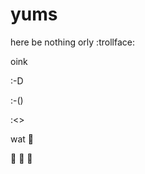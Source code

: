 yums
====

here be nothing
orly
:trollface:

oink
 
:-D

:-()

:<>

wat :beers:

:trolleybus: :dash: :dash:
